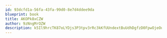```yaml
---
id: 93dcfd1a-56fa-43fa-99d0-8e7d4ddee9da
blueprint: book
title: AKOPk8xCZW
author: 9zNngMrOZW
description: k5Il9hrcTK87oLYDjs3P3tpv3rRc3kKfUUndextBuUdhDgfzD0FpwOjeOuOqsFrt4RsMnj5uTfLeqIZ7FqzqUgh4N5CIMfMOEPIQ
---
```

